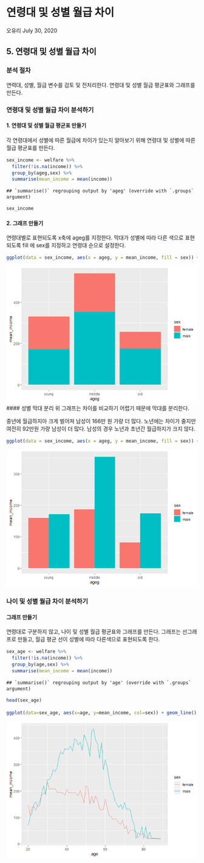 연령대 및 성별 월급 차이
================
오유리
July 30, 2020

## 5\. 연령대 및 성별 월급 차이

### 분석 절차

연력대, 성별, 월급 변수를 검토 및 전처리한다. 연령대 및 성별 월급 평균표와 그래프를 만든다.

### 연령대 및 성별 월급 차이 분석하기

#### 1\. 연령대 및 성별 월급 평균표 만들기

각 연령대에서 성별에 따른 월급에 차이가 있는지 알아보기 위해 연령대 및 성별에 따른 월급 평균표를 만든다.

``` r
sex_income <- welfare %>% 
  filter(!is.na(income)) %>% 
  group_by(ageg,sex) %>% 
  summarise(mean_income = mean(income))
```

    ## `summarise()` regrouping output by 'ageg' (override with `.groups` argument)

``` r
sex_income
```

#### 2\. 그래프 만들기

연령대별로 표현되도록 x축에 ageg를 지정한다. 막대가 성별에 따라 다른 색으로 표현되도록 fill 에 sex를 지정하고 연령대
순으로 설정한다.

``` r
ggplot(data = sex_income, aes(x = ageg, y = mean_income, fill = sex)) + geom_col() + scale_x_discrete(limits = c("young","middle","old"))
```

![](welfare05_files/figure-gfm/unnamed-chunk-3-1.png)<!-- --> \#\#\#\#
성별 막대 분리 위 그래프는 차이를 비교하기 어렵기 때문에 막대를 분리한다.

중년에 월급하지아 크게 벌어져 남성이 166만 원 가량 더 많다. 노년에는 차이가 줄지만 여전히 92만원 가량 남성이 더 많다.
남성의 경우 노년과 초년간 월급하지가 크지 않다.

``` r
ggplot(data = sex_income, aes(x = ageg, y = mean_income, fill = sex)) + geom_col(position = "dodge") + scale_x_discrete(limits = c("young","middle","old"))
```

![](welfare05_files/figure-gfm/unnamed-chunk-4-1.png)<!-- -->

### 나이 및 성별 월급 차이 분석하기

#### 그래프 만들기

연령대로 구분하지 않고, 나이 및 성별 월급 평균표와 그래프를 만든다. 그래프는 선그래프로 만들고, 월급 평균 선이 성별에 따라
다른색으로 표현되도록 한다.

``` r
sex_age <- welfare %>% 
  filter(!is.na(income)) %>% 
  group_by(age,sex) %>% 
  summarise(mean_income = mean(income))
```

    ## `summarise()` regrouping output by 'age' (override with `.groups` argument)

``` r
head(sex_age)

ggplot(data=sex_age, aes(x=age, y=mean_income, col=sex)) + geom_line()
```

![](welfare05_files/figure-gfm/unnamed-chunk-5-1.png)<!-- -->
